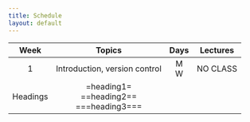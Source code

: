 ```yaml
---
title: Schedule
layout: default
---
```


| Week  | Topics                        | Days     | Lectures |
| :---: | :---:                         | :---:    | :---:    |
| 1     | Introduction, version control | M<br>W | NO CLASS |
| Headings | =heading1=<br>==heading2==<br>===heading3=== |


